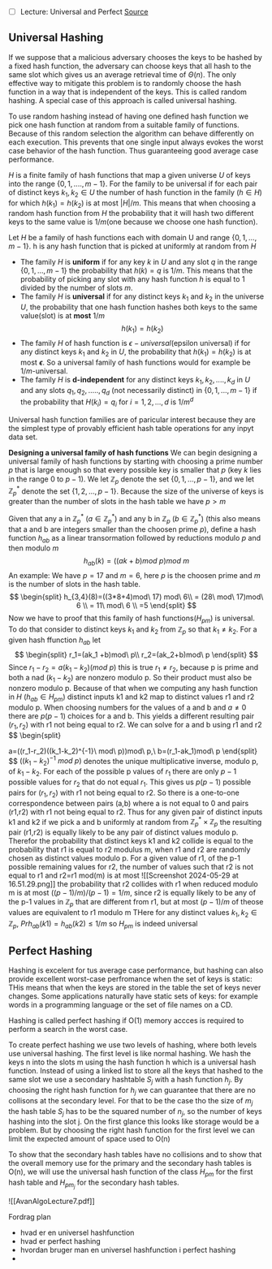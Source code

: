 - [ ] Lecture: Universal and Perfect [Source](https://imada.sdu.dk/u/kslarsen/dm582/L07.php)


## Universal Hashing
If we suppose that a malicious adversary chooses the keys to be hashed by a fixed hash function, the adversary can choose keys that all hash to the same slot which gives us an average retrieval time of $\Theta(n)$. The only effective way to mitigate this problem is to randomly choose the hash function in a way that is independent of the keys. This is called random hashing. A special case of this approach is called universal hashing.

To use random hashing instead of having one defined hash function we pick one hash function at random from a suitable family of functions. Because of this random selection the algorithm can behave differently on each execution. This prevents that one single input always evokes the worst case behavior of the hash function. Thus guaranteeing good average case performance.

$H$ is a finite family of hash functions that map a given universe $U$ of keys into the range $\{0,1,....,m-1\}$. For the family to be universal if for each pair of distinct keys $k_1,k_2 \in U$ the number of hash function in the family ($h \in H$) for which $h(k_1)=h(k_2)$ is at most $|H|/m$. This means that when choosing a random hash function from $H$ the probability that it will hash two different keys to the same value is $1/m$(one because we choose one hash function).  

Let $H$ be a family of hash functions each with domain U and range $\{0,1,...,m-1\}$. h is any hash function that is picked at uniformly at random from $H$ 

- The family $H$ is **uniform** if for any key $k$ in $U$ and any slot $q$ in the range $\{0,1,...,m-1\}$ the probability that $h(k) = q$ is $1/m$. This means that the probability of picking any slot with any hash function $h$ is equal to 1 divided by the number of slots $m$.
- The family $H$ is **universal** if for any distinct keys $k_1$ and $k_2$ in the universe $U$, the probability that one hash function hashes both keys to the same value(slot) is at **most** $1/m$ $$h(k_1)=h(k_2)$$
- The family $H$ of hash function is $\epsilon-universal$(epsilon universal) if for any distinct keys $k_1$ and $k_2$ in $U$, the probability that $h(k_1)=h(k_2)$ is at most **$\epsilon$**. So a universal family of hash functions would for example be $1/m$-universal. 
- The family $H$ is **d-independent** for any distinct keys $k_1,k_2,....,k_d$ in $U$ and any slots $q_1,q_2,.....,q_d$ (not necessarily distinct) in  $\{0,1,...,m-1\}$ if the probability that $H(k_i)=q_i$ for $i=1,2,...,d$ is $1/m^d$ 

Universal hash function families are of paricular interest because they are the simplest type of provably efficient hash table operations for any inpyt data set.

**Designing a universal family of hash functions**
We can begin designing a universal family of hash functions by starting with choosing a prime number $p$ that is large enough so that every possible key is smaller that $p$ (key $k$ lies in the range 0 to $p-1$). We let $\mathbb{Z}_p$ denote the set $\{0,1,...,p-1\}$, and we let $\mathbb{Z}_{p}^*$ denote the set $\{1,2,...,p-1\}$. Because the size of the universe of keys is greater than the number of slots in the hash table we have $p>m$ 

Given that any a in $\mathbb{Z}_{p}^*$ ($a \in \mathbb{Z}_{p}^*$) and any b in $\mathbb{Z}_{p}$ ($b \in \mathbb{Z}_{p}^*$) (this also means that a and b are integers smaller than the choosen prime $p$), define a hash function $h_{ab}$ as a linear transormation followed by reductions modulo $p$ and then modulo $m$ 
$$h_{ab}(k)=((ak+b)mod\ p)mod \ m$$
An example:
We have $p=17$ and $m=6$, here $p$ is the choosen prime and $m$ is the number of slots in the hash table.
$$
\begin{split}
h_{3,4}(8)=((3*8+4)mod\ 17) mod\ 6\\
= (28\ mod\ 17)mod\ 6 \\
= 11\ mod\ 6 \\
=5
\end{split}
$$
Now we have to proof that this family of hash functions($H_{pm}$) is universal.
To do that consider to distinct keys $k_1$ and $k_2$ from $\mathbb{Z}_p$ so that $k_1 \neq k_2$. For a given hash ffunction $h_{ab}$ let 
$$
\begin{split}
r_1=(ak_1 +b)mod\ p\\
r_2=(ak_2+b)mod\ p
\end{split}
$$
Since $r_1-r_2=a(k_1-k_2)(mod\ p)$ this is true $r_1 \neq r_2$, because p is prime and both a nad $(k_1-k_2)$ are nonzero modulo p. So their product must also be nonzero modulo p. Because of that when we computing any hash function in $H$ ($h_{ab}\in H_{pm}$) distinct inputs k1 and k2 map to distinct values r1 and r2 modulo p. When choosing numbers for the values of a and b and $a \neq 0$ there are $p(p-1)$ choices for a and b. This yields a different resulting pair $(r_1,r_2)$ with r1 not being equal to r2. We can solve for a and b using r1 and r2
$$
\begin{split}

a=((r_1-r_2)((k_1-k_2)^{-1}\ mod\ p))mod\ p,\\
b=(r_1-ak_1)mod\ p
\end{split}
$$
$((k_1-k_2)^{-1}\ mod\ p)$ denotes the unique multiplicative inverse, modulo p, of $k_1-k_2$. For each of  the possible p values of $r_1$ there are only $p-1$ possible values for $r_2$ that do not equal $r_1$. This gives us $p(p-1)$ possible pairs for ($r_1,r_2$) with r1 not being equal to r2. So there is a one-to-one correspondence between pairs (a,b) where a is not equal to 0 and pairs (r1,r2) with r1 not being equal to r2. Thus for any given pair of distinct inputs k1 and k2 if we pick a and b uniformly at random from $\mathbb{Z}_{p}^* \times \mathbb{Z}_{p}$ the resulting pair (r1,r2) is equally likely to be any pair of distinct values modulo p. Therefor the probability that distinct keys k1 and k2 collide is equal to the probability that r1 is equal to r2 modulus m, when r1 and r2 are randomly chosen as distinct values modulo p. For a given value of r1, of the p-1 possible remaining values for r2, the number of values such that r2 is not equal to r1 and r2=r1 mod(m) is at most
![[Screenshot 2024-05-29 at 16.51.29.png]]
the probability that r2 collides with r1 when reduced modulo m is at most $((p-1)/m)/(p-1)=1/m$, since r2 is equally likely to be any of the p-1 values in $\mathbb{Z}_p$ that are different from r1, but at most $(p-1)/m$ of theose values are equivalent to r1 modulo m
THere for any distinct values $k_1,k_2 \in \mathbb{Z}_p$, $Pr{h_{ab}(k1)=h_{ab}(k2)} \leq 1/m$ so $H_{pm}$ is indeed universal
## Perfect Hashing 
Hashing is excelent for tus average case performance, but hashing can also provide excellent worst-case perfromance when the set of keys is static: THis means that when the keys are stored in the table the set of keys never changes. Some applications naturally have static sets of keys: for example words in a  programming language or the set of file names on a CD.

Hashing is called perfect hashing if O(1) memory accces is required to perform a search in the worst case.

To create perfect hashing we use two levels of hashing, where both levels use universal hashing. The first level is like normal hashing. We hash the keys n into the slots m using the hash function h which is a universal hash function. Instead of using a linked list to store all the keys that hashed to the same slot we use a secondary hashtable $S_j$ with a hash function $h_j$. By choosing the right hash function for $h_j$ we can guarantee that there are no collisons at the secondary level. For that to be the case tho the size of $m_j$ the hash table $S_j$ has to be the squared number of $n_j$, so the number of keys hashing into the slot j. On the first glance this looks like storage would be a problem. But by choosing the right hash function for the first level we can limit the expected amount of space used to O(n)

To show that the secondary hash tables have no collisions and to show that the overall memory use for the primary and the secondary hash tables is O(n), we will use the universal hash function of the class $H_{pm}$ for the first hash table and $H_{pm_j}$ for the secondary hash tables.

![[AvanAlgoLecture7.pdf]]

Fordrag plan
- hvad er en universel hashfunction
- hvad er perfect hashing
- hvordan bruger man en universel hashfunction i perfect hashing
- 